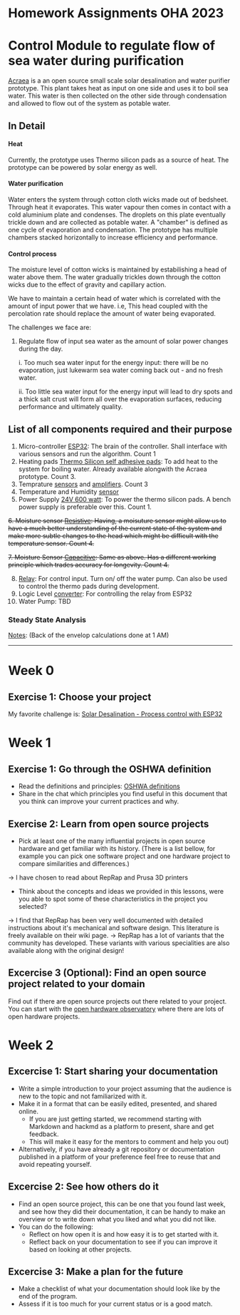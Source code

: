 # Homework Assignments OHA 2023

# Control Module to regulate flow of sea water during purification
[Acraea](https://codeberg.org/LibreWater/Acraea-Prototype) is a an open source small scale solar desalination and water purifier prototype. This plant takes heat as input on one side and uses it to boil sea water. This water is then collected on the other side through condensation and allowed to flow out of the system as potable water.

## In Detail
#### Heat
Currently, the prototype uses Thermo silicon pads as a source of heat. The prototype can be powered by solar energy as well. 

#### Water purification
Water enters the system through cotton cloth wicks made out of bedsheet. Through heat it evaporates. This water vapour then comes in contact with a cold aluminium plate and condenses. The droplets on this plate eventually trickle down and are collected as potable water. A "chamber" is defined as one cycle of evaporation and condensation. The prototype has multiple chambers stacked horizontally to increase efficiency and performance.

#### Control process
The moisture level of cotton wicks is maintained by estabilishing a head of water above them. The water gradually trickles down through the cotton wicks due to the effect of gravity and capillary action.

We have to maintain a certain head of water which is correlated with the amount of input power that we have. i.e, This head coupled with the percolation rate should replace the amount of water being evaporated.

The challenges we face are:
1. Regulate flow of input sea water as the amount of solar power changes during the day.

    i. Too much sea water input for the energy input: there will be no evaporation, just lukewarm sea water coming back out - and no fresh water.

    ii. Too little sea water input for the energy input will lead to dry spots and a thick salt crust will form all over the evaporation surfaces, reducing performance and ultimately quality.

## List of all components required and their purpose
1. Micro-controller [ESP32](https://nl.mouser.com/ProductDetail/Espressif-Systems/ESP32-DevKitC-32E?qs=GedFDFLaBXFpgD0kAZWDrQ%3D%3D&mgh=1&gclid=CjwKCAjwvfmoBhAwEiwAG2tqzKyGMrlCJj6loXDFPuatXf5MClWCINW2yCYJrGlP4VWNI27dlKA7LxoC8AgQAvD_BwE): The brain of the controller. Shall interface with various sensors and run the algorithm.  Count 1
2. Heating pads [Thermo Silicon self adhesive pads](https://www.conrad.de/de/p/thermo-tech-silikon-heizfolie-selbstklebend-24-v-dc-24-v-ac-200-w-schutzart-ipx7-l-x-b-200-mm-x-100-mm-1594219.html): To add heat to the system for boiling water. Already available alongwith the Acraea prototype. Count 3.
3. Temprature [sensors](https://www.adafruit.com/product/3290) and [amplifiers](https://www.adafruit.com/product/3328). Count 3
4. Temperature and Humidity [sensor](https://www.seeedstudio.com/Grove-Temperature-Humidity-Sensor-Pro-AM2302-DHT22.html)
5. Power Supply [24V 600 watt](http://www.meanwell.nl/products/Meanwell-HRP-600-24---PSU-enclosed-24V27A__HRP-600-24.aspx): To power the thermo silicon pads. A bench power supply is preferable over this. Count 1.

~~6. Moisture sensor [Resistive](https://www.kiwi-electronics.com/en/grove-moisture-sensor-1913): Having, a moisuture sensor might allow us to have a much better understanding of the current state of the system and make more subtle changes to the head which might be difficult with the temperature sensor. Count 4.~~

~~7. Moisture Sensor [Capacitive](https://wiki.seeedstudio.com/Grove-Capacitive_Moisture_Sensor-Corrosion-Resistant/): Same as above. Has a different working principle which trades accuracy for longevity. Count 4.~~

8. [Relay](https://www.kiwi-electronics.com/nl/4-kanaals-5v-relais-module-1330?country=NL&utm_term=1330&gclid=CjwKCAjwvfmoBhAwEiwAG2tqzDw9EwRN7TIkzKhoL92BZartT4O03Z28l3axM0jAtKEZsk0Wux2PZxoCo2IQAvD_BwE): For control input. Turn on/ off the water pump. Can also be used to control the thermo pads during development.
9. Logic Level [converter](https://www.kiwi-electronics.com/en/4-channel-i2c-safe-bi-directional-logic-level-converter-bss138-837?search=level): For controlling the relay from ESP32
10. Water Pump: TBD

### Steady State Analysis
[Notes](https://github.com/shantnavagarwal/Acraea_Controller/blob/main/Notes.pdf): (Back of the envelop calculations done at 1 AM)


---
# Week 0

## Exercise 1: Choose your project

My favorite challenge is: [Solar Desalination - Process control with ESP32](https://docs.google.com/document/d/1hjMLiujZHO4uaf1BWmtY5O3Y-EC3x7oOxGmgZHRAPNE/edit)


# Week 1


## Exercise 1: Go through the OSHWA definition
- Read the definitions and principles: [OSHWA definitions](https://www.oshwa.org/definition/)
- Share in the chat which principles you find useful in this document that you think can improve your current practices and why.

## Exercise 2: Learn from open source projects
- Pick at least one of the many influential projects in open source hardware and get familiar with its history. (There is a list bellow, for example you can pick one software project and one hardware project to compare similarities and differences.)

->  I have chosen to read about RepRap and Prusa 3D printers

- Think about the concepts and ideas we provided in this lessons, were you able to spot some of these characteristics in the project you selected? 

-> I find that RepRap has been very well documented with detailed instructions about it's mechanical and software design. This literature is freely available on their wiki page.
-> RepRap has a lot of variants that the community has developed. These variants with various specialities are also available along with the original design!

## Excercise 3 (Optional): Find an open source project related to your domain
Find out if there are open source projects out there related to your project. You can start with the [open hardware observatory](https://en.oho.wiki/index.php?title=Special%3ARunQuery%2FprojectSearch&pfRunQueryFormName=projectSearch&ProjektSearch%5Bcontains_pdf_drawings%5D=yes&ProjektSearch%5Bsubcat%5D=Bending+machine) where there are lots of open hardware projects.

# Week 2
## Excercise 1: Start sharing your documentation
- Write a simple introduction to your project assuming that the audience is new to the topic and not familiarized with it. 
- Make it in a format that can be easily edited, presented, and shared online. 
    - If you are just getting started, we recommend starting with Markdown and hackmd as a platform to present, share and get feedback.
    - This will make it easy for the mentors to comment and help you out)
- Alternatively, if you have already a git repository or documentation published in a platform of your preference feel free to reuse that and avoid repeating yourself.
## Excercise 2: See how others do it
- Find an open source project, this can be one that you found last week, and see how they did their documentation, it can be handy to make an overview or to write down what you liked and what you did not like.
- You can do the following:
    - Reflect on how open it is and how easy it is to get started with it.
    - Reflect back on your documentation to see if you can improve it based on looking at other projects.


## Excercise 3: Make a plan for the future
- Make a checklist of what your documentation should look like by the end of the program.
- Assess if it is too much for your current status or is a good match.